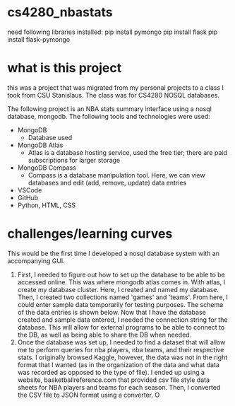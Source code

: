 # cs4280_nbastats

need following libraries installed:
pip install pymongo
pip install flask
pip install flask-pymongo

# what is this project
this was a project that was migrated from my personal projects to a class I took from CSU Stanislaus.
The class was for CS4280 NOSQL databases. 

The following project is an NBA stats summary interface using a nosql database, mongodb.
The following tools and technologies were used:
- MongoDB
    - Database used
- MongoDB Atlas
    - Atlas is a database hosting service, used the free tier; there are paid subscriptions for larger storage
- MongoDB Compass
    - Compass is a database manipulation tool. Here, we can view databases and edit (add, remove, update) data entries
- VSCode
- GitHub
- Python, HTML, CSS

# challenges/learning curves
This would be the first time I developed a nosql database system with an accompanying GUI.

1. First, I needed to figure out how to set up the database to be able to be accessed online. This was where mongodb atlas comes in.
With atlas, I create my database cluster. Here, I created and named my database. Then, I created two collections named 'games' and 'teams'. From here, I could enter sample data temporarily for testing purposes. The schema of the data entries is shown below. Now that I have the database created and sample data entered, I needed the connection string for the database. This will allow for external programs to be able to connect to the DB, as well as being able to share the DB when needed. 
2. Once the database was set up, I needed to find a dataset that will allow me to perform queries for nba players, nba teams, and their respective stats. I originally browsed Kaggle, however, the data was not in the right format that I wanted (as in the organization of the data and what data was recorded as opposed to the type of file). I ended up using a website, basketballreference.com that provided csv file style data sheets for NBA players and teams for each season. Then, I converted the CSV file to JSON format using a converter. O